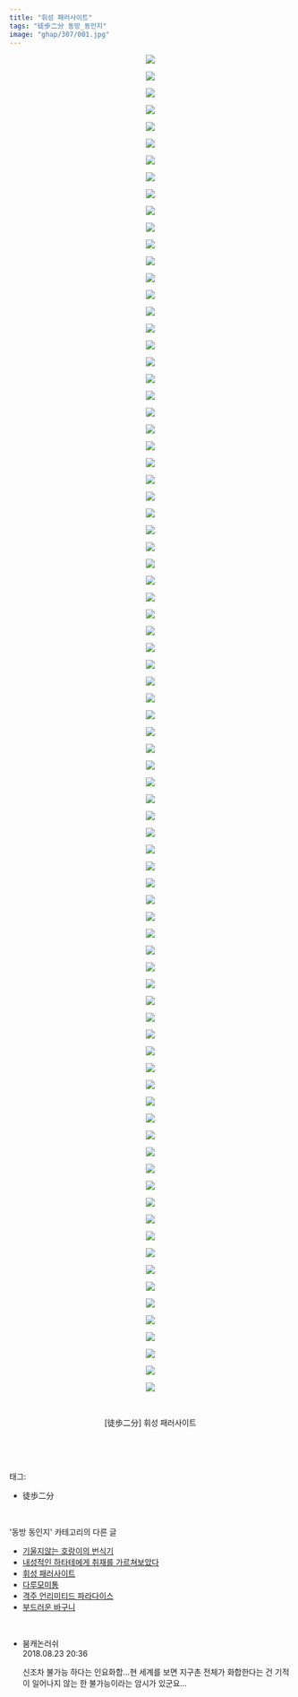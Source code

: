 ```yaml
---
title: "휘성 패러사이트"
tags: "徒歩二分 동방_동인지"
image: "ghap/307/001.jpg"
---
```

<div class="article">
<p style="text-align: center; clear: none; float: none;"><img src="{{ site.nasurl }}/ghap/307/001.jpg"/></p>
<p style="text-align: center; clear: none; float: none;"><img src="{{ site.nasurl }}/ghap/307/002.jpg"/></p>
<p style="text-align: center; clear: none; float: none;"><img src="{{ site.nasurl }}/ghap/307/003.jpg"/></p>
<p style="text-align: center; clear: none; float: none;"><img src="{{ site.nasurl }}/ghap/307/004.jpg"/></p>
<p style="text-align: center; clear: none; float: none;"><img src="{{ site.nasurl }}/ghap/307/005.jpg"/></p>
<p style="text-align: center; clear: none; float: none;"><img src="{{ site.nasurl }}/ghap/307/006.jpg"/></p>
<p style="text-align: center; clear: none; float: none;"><img src="{{ site.nasurl }}/ghap/307/007.jpg"/></p>
<p style="text-align: center; clear: none; float: none;"><img src="{{ site.nasurl }}/ghap/307/008.jpg"/></p>
<p style="text-align: center; clear: none; float: none;"><img src="{{ site.nasurl }}/ghap/307/009.jpg"/></p>
<p style="text-align: center; clear: none; float: none;"><img src="{{ site.nasurl }}/ghap/307/010.jpg"/></p>
<p style="text-align: center; clear: none; float: none;"><img src="{{ site.nasurl }}/ghap/307/011.jpg"/></p>
<p style="text-align: center; clear: none; float: none;"><img src="{{ site.nasurl }}/ghap/307/012.jpg"/></p>
<p style="text-align: center; clear: none; float: none;"><img src="{{ site.nasurl }}/ghap/307/013.jpg"/></p>
<p style="text-align: center; clear: none; float: none;"><img src="{{ site.nasurl }}/ghap/307/014.jpg"/></p>
<p style="text-align: center; clear: none; float: none;"><img src="{{ site.nasurl }}/ghap/307/015.jpg"/></p>
<p style="text-align: center; clear: none; float: none;"><img src="{{ site.nasurl }}/ghap/307/016.jpg"/></p>
<p style="text-align: center; clear: none; float: none;"><img src="{{ site.nasurl }}/ghap/307/017.jpg"/></p>
<p style="text-align: center; clear: none; float: none;"><img src="{{ site.nasurl }}/ghap/307/018.jpg"/></p>
<p style="text-align: center; clear: none; float: none;"><img src="{{ site.nasurl }}/ghap/307/019.jpg"/></p>
<p style="text-align: center; clear: none; float: none;"><img src="{{ site.nasurl }}/ghap/307/020.jpg"/></p>
<p style="text-align: center; clear: none; float: none;"><img src="{{ site.nasurl }}/ghap/307/021.jpg"/></p>
<p style="text-align: center; clear: none; float: none;"><img src="{{ site.nasurl }}/ghap/307/022.jpg"/></p>
<p style="text-align: center; clear: none; float: none;"><img src="{{ site.nasurl }}/ghap/307/023.jpg"/></p>
<p style="text-align: center; clear: none; float: none;"><img src="{{ site.nasurl }}/ghap/307/024.jpg"/></p>
<p style="text-align: center; clear: none; float: none;"><img src="{{ site.nasurl }}/ghap/307/025.jpg"/></p>
<p style="text-align: center; clear: none; float: none;"><img src="{{ site.nasurl }}/ghap/307/026.jpg"/></p>
<p style="text-align: center; clear: none; float: none;"><img src="{{ site.nasurl }}/ghap/307/027.jpg"/></p>
<p style="text-align: center; clear: none; float: none;"><img src="{{ site.nasurl }}/ghap/307/028.jpg"/></p>
<p style="text-align: center; clear: none; float: none;"><img src="{{ site.nasurl }}/ghap/307/029.jpg"/></p>
<p style="text-align: center; clear: none; float: none;"><img src="{{ site.nasurl }}/ghap/307/030.jpg"/></p>
<p style="text-align: center; clear: none; float: none;"><img src="{{ site.nasurl }}/ghap/307/031.jpg"/></p>
<p style="text-align: center; clear: none; float: none;"><img src="{{ site.nasurl }}/ghap/307/032.jpg"/></p>
<p style="text-align: center; clear: none; float: none;"><img src="{{ site.nasurl }}/ghap/307/033.jpg"/></p>
<p style="text-align: center; clear: none; float: none;"><img src="{{ site.nasurl }}/ghap/307/034.jpg"/></p>
<p style="text-align: center; clear: none; float: none;"><img src="{{ site.nasurl }}/ghap/307/035.jpg"/></p>
<p style="text-align: center; clear: none; float: none;"><img src="{{ site.nasurl }}/ghap/307/036.jpg"/></p>
<p style="text-align: center; clear: none; float: none;"><img src="{{ site.nasurl }}/ghap/307/037.jpg"/></p>
<p style="text-align: center; clear: none; float: none;"><img src="{{ site.nasurl }}/ghap/307/038.jpg"/></p>
<p style="text-align: center; clear: none; float: none;"><img src="{{ site.nasurl }}/ghap/307/039.jpg"/></p>
<p style="text-align: center; clear: none; float: none;"><img src="{{ site.nasurl }}/ghap/307/040.jpg"/></p>
<p style="text-align: center; clear: none; float: none;"><img src="{{ site.nasurl }}/ghap/307/041.jpg"/></p>
<p style="text-align: center; clear: none; float: none;"><img src="{{ site.nasurl }}/ghap/307/042.jpg"/></p>
<p style="text-align: center; clear: none; float: none;"><img src="{{ site.nasurl }}/ghap/307/043.jpg"/></p>
<p style="text-align: center; clear: none; float: none;"><img src="{{ site.nasurl }}/ghap/307/044.jpg"/></p>
<p style="text-align: center; clear: none; float: none;"><img src="{{ site.nasurl }}/ghap/307/045.jpg"/></p>
<p style="text-align: center; clear: none; float: none;"><img src="{{ site.nasurl }}/ghap/307/046.jpg"/></p>
<p style="text-align: center; clear: none; float: none;"><img src="{{ site.nasurl }}/ghap/307/047.jpg"/></p>
<p style="text-align: center; clear: none; float: none;"><img src="{{ site.nasurl }}/ghap/307/048.jpg"/></p>
<p style="text-align: center; clear: none; float: none;"><img src="{{ site.nasurl }}/ghap/307/049.jpg"/></p>
<p style="text-align: center; clear: none; float: none;"><img src="{{ site.nasurl }}/ghap/307/050.jpg"/></p>
<p style="text-align: center; clear: none; float: none;"><img src="{{ site.nasurl }}/ghap/307/051.jpg"/></p>
<p style="text-align: center; clear: none; float: none;"><img src="{{ site.nasurl }}/ghap/307/052.jpg"/></p>
<p style="text-align: center; clear: none; float: none;"><img src="{{ site.nasurl }}/ghap/307/053.jpg"/></p>
<p style="text-align: center; clear: none; float: none;"><img src="{{ site.nasurl }}/ghap/307/054.jpg"/></p>
<p style="text-align: center; clear: none; float: none;"><img src="{{ site.nasurl }}/ghap/307/055.jpg"/></p>
<p style="text-align: center; clear: none; float: none;"><img src="{{ site.nasurl }}/ghap/307/056.jpg"/></p>
<p style="text-align: center; clear: none; float: none;"><img src="{{ site.nasurl }}/ghap/307/057.jpg"/></p>
<p style="text-align: center; clear: none; float: none;"><img src="{{ site.nasurl }}/ghap/307/058.jpg"/></p>
<p style="text-align: center; clear: none; float: none;"><img src="{{ site.nasurl }}/ghap/307/059.jpg"/></p>
<p style="text-align: center; clear: none; float: none;"><img src="{{ site.nasurl }}/ghap/307/060.jpg"/></p>
<p style="text-align: center; clear: none; float: none;"><img src="{{ site.nasurl }}/ghap/307/061.jpg"/></p>
<p style="text-align: center; clear: none; float: none;"><img src="{{ site.nasurl }}/ghap/307/062.jpg"/></p>
<p style="text-align: center; clear: none; float: none;"><img src="{{ site.nasurl }}/ghap/307/063.jpg"/></p>
<p style="text-align: center; clear: none; float: none;"><img src="{{ site.nasurl }}/ghap/307/064.jpg"/></p>
<p style="text-align: center; clear: none; float: none;"><img src="{{ site.nasurl }}/ghap/307/065.jpg"/></p>
<p style="text-align: center; clear: none; float: none;"><img src="{{ site.nasurl }}/ghap/307/066.jpg"/></p>
<p style="text-align: center; clear: none; float: none;"><img src="{{ site.nasurl }}/ghap/307/067.jpg"/></p>
<p style="text-align: center; clear: none; float: none;"><img src="{{ site.nasurl }}/ghap/307/068.jpg"/></p>
<p style="text-align: center; clear: none; float: none;"><img src="{{ site.nasurl }}/ghap/307/069.jpg"/></p>
<p style="text-align: center; clear: none; float: none;"><img src="{{ site.nasurl }}/ghap/307/070.jpg"/></p>
<p style="text-align: center; clear: none; float: none;"><img src="{{ site.nasurl }}/ghap/307/071.jpg"/></p>
<p style="text-align: center; clear: none; float: none;"><img src="{{ site.nasurl }}/ghap/307/072.jpg"/></p>
<p style="text-align: center; clear: none; float: none;"><img src="{{ site.nasurl }}/ghap/307/073.jpg"/></p>
<p style="text-align: center; clear: none; float: none;"><img src="{{ site.nasurl }}/ghap/307/074.jpg"/></p>
<p style="text-align: center; clear: none; float: none;"><img src="{{ site.nasurl }}/ghap/307/075.jpg"/></p>
<p style="text-align: center; clear: none; float: none;"><img src="{{ site.nasurl }}/ghap/307/076.jpg"/></p>
<p style="text-align: center; clear: none; float: none;"><img src="{{ site.nasurl }}/ghap/307/077.jpg"/></p>
<p style="text-align: center; clear: none; float: none;"><img src="{{ site.nasurl }}/ghap/307/078.jpg"/></p>
<p style="text-align: center; clear: none; float: none;"><img src="{{ site.nasurl }}/ghap/307/079.jpg"/></p>
<p style="text-align: center; clear: none; float: none;"><img src="{{ site.nasurl }}/ghap/307/080.jpg"/></p>
<p style="text-align: center; clear: none; float: none;"><br/></p>
<p style="text-align: center; clear: none; float: none;">[徒歩二分] 휘성 패러사이트</p>
<p><br/></p>
</div><br/>
<div class="tagTrail">
<p>태그: </p>
<ul>
<li>徒歩二分</li>
</ul>
</div><br/>
<div class="another">
<p>'동방 동인지' 카테고리의 다른 글</p>
<ul>
<li><a href="/2016-06-20-ghap_309">기울지않는 호랑이의 번식기</a></li>
<li><a href="/2016-06-20-ghap_308">내성적인 하타테에게 취재를 가르쳐보았다</a></li>
<li><a href="/2016-06-20-ghap_307">휘성 패러사이트</a></li>
<li><a href="/2016-06-20-ghap_306">다루모미통</a></li>
<li><a href="/2016-06-20-ghap_302">격주 언리미티드 파라다이스</a></li>
<li><a href="/2016-06-20-ghap_301">부드러운 바구니</a></li>
</ul>
</div><br/>
<div class="cb_module cb_fluid">
<div class="cb_wrt cb_profile">
<div class="comment">
<ul>
<li class="cb_thumb_off" id="comment15315825">
<div class="cb_comment_area">
<div class="cb_info_area">
<div class="cb_section">
<span class="cb_nick_name">붐캐논러쉬</span>
</div>
<div class="cb_section">
<span class="cb_date">2018.08.23 20:36 </span>
</div>
</div>
<div class="cb_dsc_comment">
<p class="cb_dsc">
											신조차 불가능 하다는 인요화합...현 세계를 보면 지구촌 전체가 화합한다는 건 기적이  일어나지  않는 한 불가능이라는 암시가 있군요...
										</p>
</div>
</div></li>
</ul>
</div>
</div><!-- commentList close -->
</div><br/>
